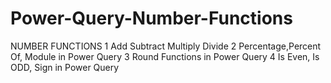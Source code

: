 # Power-Query-Number-Functions
NUMBER FUNCTIONS
1 Add Subtract Multiply Divide
2 Percentage,Percent Of, Module in Power Query
3  Round Functions in Power Query
4 Is Even, Is ODD, Sign in Power Query
